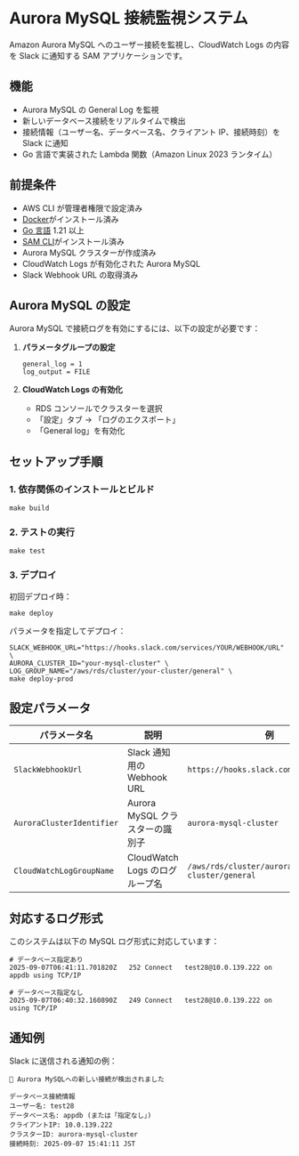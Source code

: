# Aurora MySQL 接続監視システム

Amazon Aurora MySQL へのユーザー接続を監視し、CloudWatch Logs の内容を Slack に通知する SAM アプリケーションです。

## 機能

- Aurora MySQL の General Log を監視
- 新しいデータベース接続をリアルタイムで検出
- 接続情報（ユーザー名、データベース名、クライアント IP、接続時刻）を Slack に通知
- Go 言語で実装された Lambda 関数（Amazon Linux 2023 ランタイム）

## 前提条件

- AWS CLI が管理者権限で設定済み
- [Docker](https://www.docker.com/community-edition)がインストール済み
- [Go 言語](https://golang.org) 1.21 以上
- [SAM CLI](https://docs.aws.amazon.com/serverless-application-model/latest/developerguide/serverless-sam-cli-install.html)がインストール済み
- Aurora MySQL クラスターが作成済み
- CloudWatch Logs が有効化された Aurora MySQL
- Slack Webhook URL の取得済み

## Aurora MySQL の設定

Aurora MySQL で接続ログを有効にするには、以下の設定が必要です：

1. **パラメータグループの設定**

   ```
   general_log = 1
   log_output = FILE
   ```

2. **CloudWatch Logs の有効化**
   - RDS コンソールでクラスターを選択
   - 「設定」タブ → 「ログのエクスポート」
   - 「General log」を有効化

## セットアップ手順

### 1. 依存関係のインストールとビルド

```shell
make build
```

### 2. テストの実行

```shell
make test
```

### 3. デプロイ

初回デプロイ時：

```shell
make deploy
```

パラメータを指定してデプロイ：

```shell
SLACK_WEBHOOK_URL="https://hooks.slack.com/services/YOUR/WEBHOOK/URL" \
AURORA_CLUSTER_ID="your-mysql-cluster" \
LOG_GROUP_NAME="/aws/rds/cluster/your-cluster/general" \
make deploy-prod
```

## 設定パラメータ

| パラメータ名              | 説明                            | 例                                              |
| ------------------------- | ------------------------------- | ----------------------------------------------- |
| `SlackWebhookUrl`         | Slack 通知用の Webhook URL      | `https://hooks.slack.com/services/...`          |
| `AuroraClusterIdentifier` | Aurora MySQL クラスターの識別子 | `aurora-mysql-cluster`                          |
| `CloudWatchLogGroupName`  | CloudWatch Logs のログループ名  | `/aws/rds/cluster/aurora-mysql-cluster/general` |

## 対応するログ形式

このシステムは以下の MySQL ログ形式に対応しています：

```
# データベース指定あり
2025-09-07T06:41:11.701820Z	  252 Connect	test28@10.0.139.222 on appdb using TCP/IP

# データベース指定なし
2025-09-07T06:40:32.160890Z	  249 Connect	test28@10.0.139.222 on  using TCP/IP
```

## 通知例

Slack に送信される通知の例：

```
🔗 Aurora MySQLへの新しい接続が検出されました

データベース接続情報
ユーザー名: test28
データベース名: appdb (または「指定なし」)
クライアントIP: 10.0.139.222
クラスターID: aurora-mysql-cluster
接続時刻: 2025-09-07 15:41:11 JST
```
